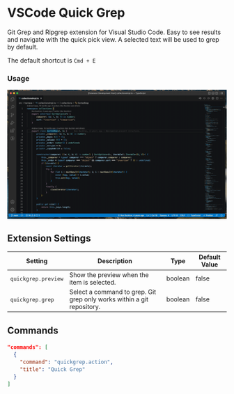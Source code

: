 # VSCode Quick Grep

Git Grep and Ripgrep extension for Visual Studio Code. Easy to see results and navigate with the quick pick view. A selected text will be used to grep by default.

The default shortcut is `Cmd + E`

### Usage

![Usage](images/usage.gif)

## Extension Settings

| Setting             | Description                                                            | Type    | Default Value |
| ------------------- | ---------------------------------------------------------------------- | ------- | ------------- |
| `quickgrep.preview` | Show the preview when the item is selected.                            | boolean | false         |
| `quickgrep.grep`    | Select a command to grep. Git grep only works within a git repository. | boolean | false         |

## Commands

```json
"commands": [
  {
    "command": "quickgrep.action",
    "title": "Quick Grep"
  }
]
```
